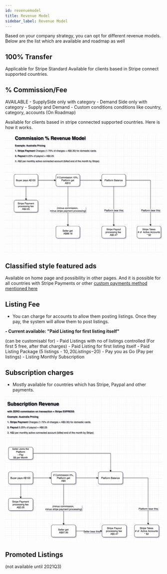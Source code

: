 ```yaml
---
id: revenuemodel
title: Revenue Model
sidebar_label: Revenue Model
---
```


Based on your company strategy, you can opt for different revenue models. Below are the list which are available and roadmap as well


## 100% Transfer 
Applicable for Stripe Standard 
Available for clients based in Stripe connect supported countries. 


## % Commission/Fee 
AVAILABLE
    - SupplySide only with category 
    - Demand Side only with category 
    - Supply and Demand 
    - Custom conditions conditions like country, category, accounts (On Roadmap)

Available for clients based in stripe connected supported countries. Here is how it works. 

<img src="/img/commission-revenue.png" alt="commission-revenue" width="800"/>

## Classified style featured ads
Available on home page and possibility in other pages. And it is possible for all countries with Stripe Payments or other 
[custom payments method mentioned here](https://portal.tradly.app/docs/paymentgateways)

## Listing Fee 
- You can charge for accounts to allow them posting listings. Once they pay, the system will allow them to post listings. 


**- Current available: "Paid Listing  for first listing itself"**


(can be customisabl for)
    - Paid Listings with no of listings controlled (For first 5 free, after that charges) 
    - Paid Listing  for first listing itself
    - Paid Listing Package (5 listings - $10, 20 Listings -$20) 
    - Pay you as Go (Pay per listings) 
    - Listing Monthly Subscription 



## Subscription charges
- Mostly available for countries which has Stripe, Paypal and other payments. 
<img src="/img/subscription-revenue-model.png" alt="subscription-revenue-model" width="800"/>

## Promoted Listings
(not available until 2021Q3)
